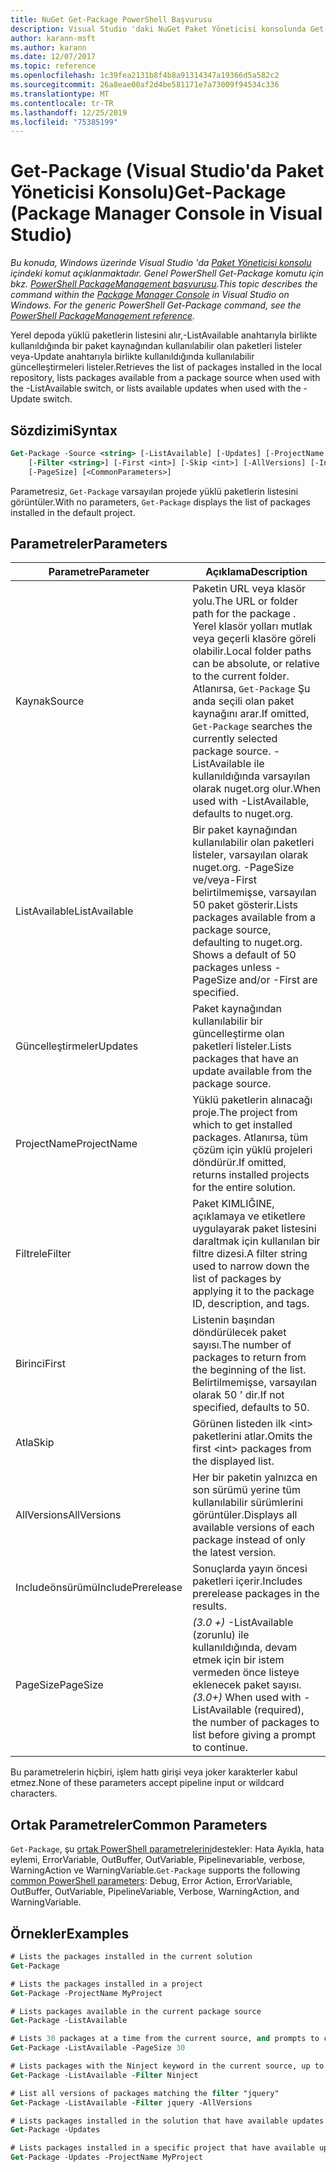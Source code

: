 ```yaml
---
title: NuGet Get-Package PowerShell Başvurusu
description: Visual Studio 'daki NuGet Paket Yöneticisi konsolunda Get-Package PowerShell komutu için başvuru.
author: karann-msft
ms.author: karann
ms.date: 12/07/2017
ms.topic: reference
ms.openlocfilehash: 1c39fea2131b8f4b8a91314347a19366d5a582c2
ms.sourcegitcommit: 26a8eae00af2d4be581171e7a73009f94534c336
ms.translationtype: MT
ms.contentlocale: tr-TR
ms.lasthandoff: 12/25/2019
ms.locfileid: "75385199"
---
```

# <a name="get-package-package-manager-console-in-visual-studio"></a><span data-ttu-id="23937-103">Get-Package (Visual Studio'da Paket Yöneticisi Konsolu)</span><span class="sxs-lookup"><span data-stu-id="23937-103">Get-Package (Package Manager Console in Visual Studio)</span></span>

<span data-ttu-id="23937-104">*Bu konuda, Windows üzerinde Visual Studio 'da [Paket Yöneticisi konsolu](../../consume-packages/install-use-packages-powershell.md) içindeki komut açıklanmaktadır. Genel PowerShell Get-Package komutu için bkz. [PowerShell PackageManagement başvurusu](/powershell/module/packagemanagement/?view=powershell-6).*</span><span class="sxs-lookup"><span data-stu-id="23937-104">*This topic describes the command within the [Package Manager Console](../../consume-packages/install-use-packages-powershell.md) in Visual Studio on Windows. For the generic PowerShell Get-Package command, see the [PowerShell PackageManagement reference](/powershell/module/packagemanagement/?view=powershell-6).*</span></span>

<span data-ttu-id="23937-105">Yerel depoda yüklü paketlerin listesini alır,-ListAvailable anahtarıyla birlikte kullanıldığında bir paket kaynağından kullanılabilir olan paketleri listeler veya-Update anahtarıyla birlikte kullanıldığında kullanılabilir güncelleştirmeleri listeler.</span><span class="sxs-lookup"><span data-stu-id="23937-105">Retrieves the list of packages installed in the local repository, lists packages available from a package source when used with the -ListAvailable switch, or lists available updates when used with the -Update switch.</span></span>

## <a name="syntax"></a><span data-ttu-id="23937-106">Sözdizimi</span><span class="sxs-lookup"><span data-stu-id="23937-106">Syntax</span></span>

```ps
Get-Package -Source <string> [-ListAvailable] [-Updates] [-ProjectName <string>]
    [-Filter <string>] [-First <int>] [-Skip <int>] [-AllVersions] [-IncludePrerelease]
    [-PageSize] [<CommonParameters>]
```

<span data-ttu-id="23937-107">Parametresiz, `Get-Package` varsayılan projede yüklü paketlerin listesini görüntüler.</span><span class="sxs-lookup"><span data-stu-id="23937-107">With no parameters, `Get-Package` displays the list of packages installed in the default project.</span></span>

## <a name="parameters"></a><span data-ttu-id="23937-108">Parametreler</span><span class="sxs-lookup"><span data-stu-id="23937-108">Parameters</span></span>

| <span data-ttu-id="23937-109">Parametre</span><span class="sxs-lookup"><span data-stu-id="23937-109">Parameter</span></span> | <span data-ttu-id="23937-110">Açıklama</span><span class="sxs-lookup"><span data-stu-id="23937-110">Description</span></span> |
| --- | --- |
| <span data-ttu-id="23937-111">Kaynak</span><span class="sxs-lookup"><span data-stu-id="23937-111">Source</span></span> | <span data-ttu-id="23937-112">Paketin URL veya klasör yolu.</span><span class="sxs-lookup"><span data-stu-id="23937-112">The URL or folder path for the package .</span></span> <span data-ttu-id="23937-113">Yerel klasör yolları mutlak veya geçerli klasöre göreli olabilir.</span><span class="sxs-lookup"><span data-stu-id="23937-113">Local folder paths can be absolute, or relative to the current folder.</span></span> <span data-ttu-id="23937-114">Atlanırsa, `Get-Package` Şu anda seçili olan paket kaynağını arar.</span><span class="sxs-lookup"><span data-stu-id="23937-114">If omitted, `Get-Package` searches the currently selected package source.</span></span> <span data-ttu-id="23937-115">-ListAvailable ile kullanıldığında varsayılan olarak nuget.org olur.</span><span class="sxs-lookup"><span data-stu-id="23937-115">When used with -ListAvailable, defaults to nuget.org.</span></span> |
| <span data-ttu-id="23937-116">ListAvailable</span><span class="sxs-lookup"><span data-stu-id="23937-116">ListAvailable</span></span> | <span data-ttu-id="23937-117">Bir paket kaynağından kullanılabilir olan paketleri listeler, varsayılan olarak nuget.org. -PageSize ve/veya-First belirtilmemişse, varsayılan 50 paket gösterir.</span><span class="sxs-lookup"><span data-stu-id="23937-117">Lists packages available from a package source, defaulting to nuget.org. Shows a default of 50 packages unless -PageSize and/or -First are specified.</span></span> |
| <span data-ttu-id="23937-118">Güncelleştirmeler</span><span class="sxs-lookup"><span data-stu-id="23937-118">Updates</span></span> | <span data-ttu-id="23937-119">Paket kaynağından kullanılabilir bir güncelleştirme olan paketleri listeler.</span><span class="sxs-lookup"><span data-stu-id="23937-119">Lists packages that have an update available from the package source.</span></span> |
| <span data-ttu-id="23937-120">ProjectName</span><span class="sxs-lookup"><span data-stu-id="23937-120">ProjectName</span></span> | <span data-ttu-id="23937-121">Yüklü paketlerin alınacağı proje.</span><span class="sxs-lookup"><span data-stu-id="23937-121">The project from which to get installed packages.</span></span> <span data-ttu-id="23937-122">Atlanırsa, tüm çözüm için yüklü projeleri döndürür.</span><span class="sxs-lookup"><span data-stu-id="23937-122">If omitted, returns installed projects for the entire solution.</span></span> |
| <span data-ttu-id="23937-123">Filtrele</span><span class="sxs-lookup"><span data-stu-id="23937-123">Filter</span></span> | <span data-ttu-id="23937-124">Paket KIMLIĞINE, açıklamaya ve etiketlere uygulayarak paket listesini daraltmak için kullanılan bir filtre dizesi.</span><span class="sxs-lookup"><span data-stu-id="23937-124">A filter string used to narrow down the list of packages by applying it to the package ID, description, and tags.</span></span> |
| <span data-ttu-id="23937-125">Birinci</span><span class="sxs-lookup"><span data-stu-id="23937-125">First</span></span> | <span data-ttu-id="23937-126">Listenin başından döndürülecek paket sayısı.</span><span class="sxs-lookup"><span data-stu-id="23937-126">The number of packages to return from the beginning of the list.</span></span> <span data-ttu-id="23937-127">Belirtilmemişse, varsayılan olarak 50 ' dir.</span><span class="sxs-lookup"><span data-stu-id="23937-127">If not specified, defaults to 50.</span></span> |
| <span data-ttu-id="23937-128">Atla</span><span class="sxs-lookup"><span data-stu-id="23937-128">Skip</span></span> | <span data-ttu-id="23937-129">Görünen listeden ilk &lt;int&gt; paketlerini atlar.</span><span class="sxs-lookup"><span data-stu-id="23937-129">Omits the first &lt;int&gt; packages from the displayed list.</span></span>  |
| <span data-ttu-id="23937-130">AllVersions</span><span class="sxs-lookup"><span data-stu-id="23937-130">AllVersions</span></span> | <span data-ttu-id="23937-131">Her bir paketin yalnızca en son sürümü yerine tüm kullanılabilir sürümlerini görüntüler.</span><span class="sxs-lookup"><span data-stu-id="23937-131">Displays all available versions of each package instead of only the latest version.</span></span> |
| <span data-ttu-id="23937-132">Includeönsürümü</span><span class="sxs-lookup"><span data-stu-id="23937-132">IncludePrerelease</span></span> | <span data-ttu-id="23937-133">Sonuçlarda yayın öncesi paketleri içerir.</span><span class="sxs-lookup"><span data-stu-id="23937-133">Includes prerelease packages in the results.</span></span> |
| <span data-ttu-id="23937-134">PageSize</span><span class="sxs-lookup"><span data-stu-id="23937-134">PageSize</span></span> | <span data-ttu-id="23937-135">*(3.0 +)* -ListAvailable (zorunlu) ile kullanıldığında, devam etmek için bir istem vermeden önce listeye eklenecek paket sayısı.</span><span class="sxs-lookup"><span data-stu-id="23937-135">*(3.0+)* When used with -ListAvailable (required), the number of packages to list before giving a prompt to continue.</span></span> |

<span data-ttu-id="23937-136">Bu parametrelerin hiçbiri, işlem hattı girişi veya joker karakterler kabul etmez.</span><span class="sxs-lookup"><span data-stu-id="23937-136">None of these parameters accept pipeline input or wildcard characters.</span></span>

## <a name="common-parameters"></a><span data-ttu-id="23937-137">Ortak Parametreler</span><span class="sxs-lookup"><span data-stu-id="23937-137">Common Parameters</span></span>

<span data-ttu-id="23937-138">`Get-Package`, şu [ortak PowerShell parametrelerini](https://go.microsoft.com/fwlink/?LinkID=113216)destekler: Hata Ayıkla, hata eylemi, ErrorVariable, OutBuffer, OutVariable, Pipelinevariable, verbose, WarningAction ve WarningVariable.</span><span class="sxs-lookup"><span data-stu-id="23937-138">`Get-Package` supports the following [common PowerShell parameters](https://go.microsoft.com/fwlink/?LinkID=113216): Debug, Error Action, ErrorVariable, OutBuffer, OutVariable, PipelineVariable, Verbose, WarningAction, and WarningVariable.</span></span>

## <a name="examples"></a><span data-ttu-id="23937-139">Örnekler</span><span class="sxs-lookup"><span data-stu-id="23937-139">Examples</span></span>

```ps
# Lists the packages installed in the current solution
Get-Package

# Lists the packages installed in a project
Get-Package -ProjectName MyProject

# Lists packages available in the current package source
Get-Package -ListAvailable

# Lists 30 packages at a time from the current source, and prompts to continue if more are available
Get-Package -ListAvailable -PageSize 30

# Lists packages with the Ninject keyword in the current source, up to 50
Get-Package -ListAvailable -Filter Ninject

# List all versions of packages matching the filter "jquery"
Get-Package -ListAvailable -Filter jquery -AllVersions

# Lists packages installed in the solution that have available updates
Get-Package -Updates

# Lists packages installed in a specific project that have available updates
Get-Package -Updates -ProjectName MyProject
```
